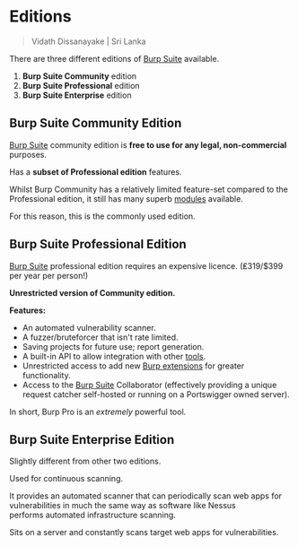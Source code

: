 # Editions

> Vidath Dissanayake | Sri Lanka

There are three different editions of [Burp Suite](Burp%20Suite.md) available.

1. **Burp Suite Community** edition
2. **Burp Suite Professional** edition
3. **Burp Suite Enterprise** edition

## Burp Suite Community Edition

[Burp Suite](Burp%20Suite.md) community edition is **free to use for any legal, non-commercial** purposes.

Has a **subset of Professional edition** features. 

Whilst Burp Community has a relatively limited feature-set compared to the Professional edition, it still has many superb [modules](modules/modules.md) available.

For this reason, this is the commonly used edition.


## Burp Suite Professional Edition

[Burp Suite](Burp%20Suite.md) professional edition requires an expensive licence. (₤319/$399 per year per person!)

**Unrestricted version of Community edition.**

**Features:**
- An automated vulnerability scanner.
- A fuzzer/bruteforcer that isn't rate limited.
- Saving projects for future use; report generation.
- A built-in API to allow integration with other [tools](../../../tools.md).
- Unrestricted access to add new [Burp extensions](modules/extender/Burp%20extensions.md) for greater functionality.
- Access to the [Burp Suite](Burp%20Suite.md) Collaborator (effectively providing a unique request catcher self-hosted or running on a Portswigger owned server).

In short, Burp Pro is an _extremely_ powerful tool.


## Burp Suite Enterprise Edition

Slightly different from other two editions.

Used for continuous scanning.

It provides an automated scanner that can periodically scan web apps for vulnerabilities in much the same way as software like Nessus performs automated infrastructure scanning.

Sits on a server and constantly scans target web apps for vulnerabilities.